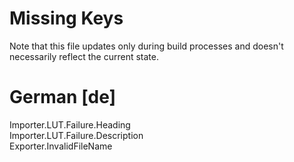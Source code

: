 # Missing Keys
Note that this file updates only during build processes and doesn't necessarily reflect the current state.

# German [de]
Importer.LUT.Failure.Heading  
Importer.LUT.Failure.Description  
Exporter.InvalidFileName  

